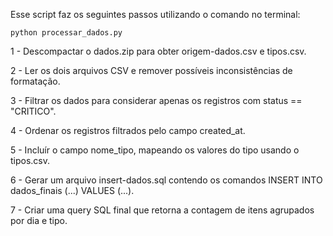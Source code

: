 Esse script faz os seguintes passos utilizando o comando no terminal:

    python processar_dados.py
  

1 - Descompactar o dados.zip para obter origem-dados.csv e tipos.csv.

2 - Ler os dois arquivos CSV e remover possíveis inconsistências de formatação.

3 - Filtrar os dados para considerar apenas os registros com status == "CRITICO".

4 - Ordenar os registros filtrados pelo campo created_at.

5 - Incluír o campo nome_tipo, mapeando os valores do tipo usando o tipos.csv.

6 - Gerar um arquivo insert-dados.sql contendo os comandos INSERT INTO dados_finais (...) VALUES (...).

7 - Criar uma query SQL final que retorna a contagem de itens agrupados por dia e tipo.
